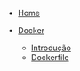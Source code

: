 * [Home](/)

* [Docker]() 
	* [Introdução](./Docker/introducao.md)
	* [Dockerfile](./Docker/dockerfile.md)
	 
